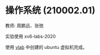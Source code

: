 # 操作系统 (210002.01)

教师: 周鹏远、张弛

实验使用 xv6-labs-2020 

使用 <a href=vlab.ustc.edu.cn>vlab</a> 中创建的 ubuntu 虚拟机完成。
